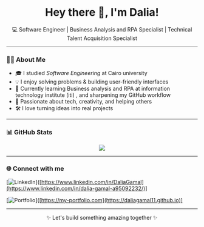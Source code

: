 <h1 align="center">Hey there 👋, I'm Dalia!</h1>

<p align="center">
  💻 Software Engineer | Business Analysis and RPA Specialist  | Technical Talent Acquisition Specialist
</p>

---

### 👩‍💻 About Me

- 🎓 I studied *Software Engineering* at Cairo university 
- 💡 I enjoy solving problems & building user-friendly interfaces
- 🌱 Currently learning Business analysis and RPA at information technology institute (iti) , and sharpening my GitHub workflow
- 🎯 Passionate about tech, creativity, and helping others
- 🛠 I love turning ideas into real projects

---

### 📊 GitHub Stats

<p align="center">
  <img src="https://github-readme-stats.vercel.app/api?username=DaliaGamal11&show_icons=true&theme=radical" />
</p>

---

### 🌐 Connect with me

[![LinkedIn](https://img.shields.io/badge/-LinkedIn-0A66C2?style=flat&logo=linkedin&logoColor=white)]([https://www.linkedin.com/in/DaliaGamal](https://www.linkedin.com/in/dalia-gamal-a95092232/)]

[![Portfolio](https://img.shields.io/badge/-MyPortfolio-black?style=flat&logo=github&logoColor=white)]([https://my-portfolio.com](https://daliagamal11.github.io)]

---

<p align="center">✨ Let's build something amazing together ✨</p>
